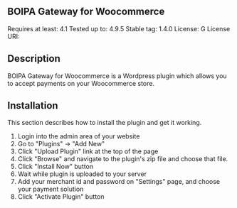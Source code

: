 ##  BOIPA Gateway for Woocommerce
Requires at least: 4.1
Tested up to: 4.9.5
Stable tag: 1.4.0
License: G
License URI:

##  Description

BOIPA Gateway for Woocommerce is a Wordpress plugin which allows you to accept payments on your Woocommerce store.

##  Installation

This section describes how to install the plugin and get it working.

1. Login into the admin area of your website
2. Go to "Plugins" -> "Add New"
3. Click "Upload Plugin" link at the top of the page
4. Click "Browse" and navigate to the plugin's zip file and choose that file.
5. Click "Install Now" button
6. Wait while plugin is uploaded to your server
7. Add your merchant id and password on "Settings" page, and choose your payment solution
8. Click "Activate Plugin" button
